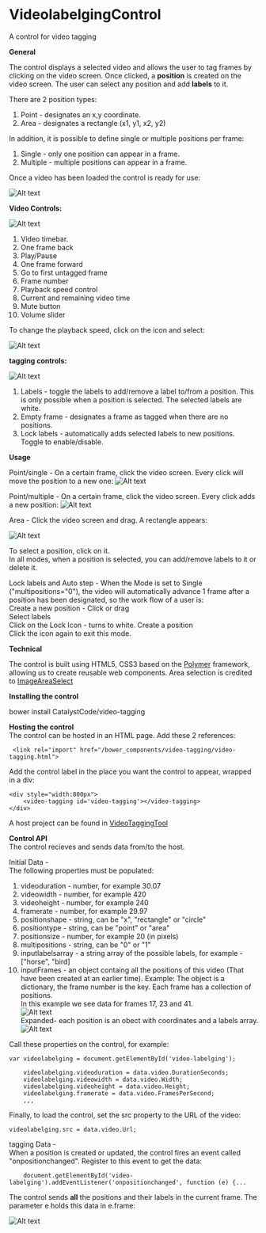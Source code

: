 # VideolabelgingControl
A control for video tagging

**General**

The control displays a selected video and allows the user to tag frames by clicking on the video screen.
Once clicked, a **position** is created on the video screen.
The user can select any position and add **labels** to it.

There are 2 position types:  
1) Point - designates an x,y coordinate.  
2) Area - designates a rectangle (x1, y1, x2, y2)  

In addition, it is possible to define single or multiple positions per frame:  
1) Single - only one position can appear in a frame.  
2) Multiple - multiple positions can appear in a frame. 

Once a video has been loaded the control is ready for use:

![Alt text](assets/images/loaded.png?raw=true "Title")


**Video Controls:**

![Alt text](assets/images/videocontrols.png?raw=true "Title")

1) Video timebar.  
2) One frame back  
3) Play/Pause  
4) One frame forward  
5) Go to first untagged frame   
6) Frame number  
7) Playback speed control  
8) Current and remaining video time  
9) Mute button  
10) Volume slider  

To change the playback speed, click on the icon and select:

![Alt text](assets/images/playback.png?raw=true "Title")


**tagging controls:**

![Alt text](assets/images/taggingcontrols.png?raw=true "Title")
  
1) Labels - toggle the labels to add/remove a label to/from a position. This is only possible when a position is selected.
   The selected labels are white.  
2) Empty frame - designates a frame as tagged when there are no positions.    
3) Lock labels - automatically adds selected labels to new positions. Toggle to enable/disable. 
     
      

**Usage**

Point/single - On a certain frame, click the video screen. Every click will move the position to a new one:
![Alt text](assets/images/singlepoint.png?raw=true "Title")

Point/multiple - On a certain frame, click the video screen. Every click adds a new position:
![Alt text](assets/images/multipoints.png?raw=true "Title")

Area - Click the video screen and drag. A rectangle appears: 

![Alt text](assets/images/area.png?raw=true "Title")

To select a position, click on it.  
In all modes, when a position is selected, you can add/remove labels to it or delete it.

Lock labels and Auto step - When the Mode is set to Single ("multipositions="0"), the video will automatically advance 1 frame after a position has been designated, so the work flow of a user is:  
     Create a new position - Click or drag  
     Select labels  
     Click on the Lock Icon - turns to white.
     Create a position  
     Click the icon again to exit this mode.   

**Technical**

The control is built using HTML5, CSS3 based on the <a href="https://www.polymer-project.org/1.0/" target="_blank">Polymer</a>
framework, allowing us to create reusable web components.
Area selection is credited to <a href="http://odyniec.net/projects/imgareaselect/" target="_blank">ImageAreaSelect</a>

**Installing the control**

bower install CatalystCode/video-tagging


**Hosting the control**   
The control can be hosted in an HTML page. Add these 2 references:

     <link rel="import" href="/bower_components/video-tagging/video-tagging.html">


Add the control label in the place you want the control to appear, wrapped in a div:

    <div style="width:800px">
        <video-tagging id='video-tagging'></video-tagging>
    </div>

A host project can be found in <a href="https://github.com/CatalystCode/VideoTaggingTool.git" target="_blank">VideoTaggingTool</a>

**Control API**  
The control recieves and sends data from/to the host.   

Initial Data -   
The following properties must be populated:

   1) videoduration - number, for example 30.07  
   2) videowidth - number, for example 420  
   3) videoheight - number, for example 240  
   4) framerate - number, for example 29.97  
   5) positionshape - string, can be "x", "rectangle" or "circle"  
   6) positiontype - string, can be "point" or "area"  
   7) positionsize - number, for example 20 (in pixels)  
   8) multipositions - string, can be "0" or "1" 
   9) inputlabelsarray - a string array of the possible labels, for example - ["horse", "bird]
  10) inputFrames - an object containg all the positions of this video (That have been created at an earlier time).
      Example: The object is a dictionary, the frame number is the key. Each frame has a collection of positions.  
      In this example we see data for frames 17, 23 and 41.  
      ![Alt text](assets/images/frames1.png?raw=true "Title")  
      Expanded- each position is an obect with coordinates and a labels array.  
      ![Alt text](assets/images/frames3.png?raw=true "Title")
  
Call these properties on the control, for example:

    var videolabelging = document.getElementById('video-labelging');
                
        videolabelging.videoduration = data.video.DurationSeconds;
        videolabelging.videowidth = data.video.Width;
        videolabelging.videoheight = data.video.Height;
        videolabelging.framerate = data.video.FramesPerSecond;
        ,,, 
      
  Finally, to load the control, set the src property to the URL of the video: 
 
    videolabelging.src = data.video.Url;

tagging Data -     
When a position is created or updated, the control fires an event called "onpositionchanged". Register to this event to get the data:

        document.getElementById('video-labelging').addEventListener('onpositionchanged', function (e) {...
The control sends **all** the positions and their labels in the current frame. The parameter e holds this data in e.frame:  

![Alt text](assets/images/frames4.png?raw=true "Title")

